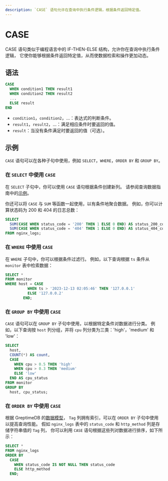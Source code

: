 ```yaml
---
description: `CASE` 语句允许在查询中执行条件逻辑，根据条件返回特定值。
---
```


# CASE

CASE 语句类似于编程语言中的 IF-THEN-ELSE 结构，允许你在查询中执行条件逻辑，
它使你能够根据条件返回特定值，从而使数据检索和操作更加动态。

## 语法

```sql
CASE
  WHEN condition1 THEN result1
  WHEN condition2 THEN result2
  ...
  ELSE result
END
```

- `condition1`，`condition2`，...：表达式的判断条件。
- `result1`，`result2`，...：满足相应条件时要返回的值。
- `result`：当没有条件满足时要返回的值（可选）。

## 示例

`CASE` 语句可以在各种子句中使用，例如 `SELECT`，`WHERE`，`ORDER BY` 和 `GROUP BY`。

### 在 `SELECT` 中使用 `CASE`

在 `SELECT` 子句中，你可以使用 `CASE` 语句根据条件创建新列。
请参阅查询数据指南中的[示例](/user-guide/query-data/sql.md#case)。

你还可以将 `CASE` 与 `SUM` 等函数一起使用，以有条件地聚合数据。
例如，你可以计算状态码为 200 和 404 的日志总数：

```sql
SELECT
  SUM(CASE WHEN status_code = '200' THEN 1 ELSE 0 END) AS status_200_count,
  SUM(CASE WHEN status_code = '404' THEN 1 ELSE 0 END) AS status_404_count
FROM nginx_logs;
```

### 在 `WHERE` 中使用 `CASE`

在 `WHERE` 子句中，你可以根据条件过滤行。
例如，以下查询根据 `ts` 条件从 `monitor` 表中检索数据：

```sql
SELECT * 
FROM monitor 
WHERE host = CASE 
          WHEN ts > '2023-12-13 02:05:46' THEN '127.0.0.1' 
          ELSE '127.0.0.2' 
        END;
```

### 在 `GROUP BY` 中使用 `CASE`

`CASE` 语句可以在 `GROUP BY` 子句中使用，以根据特定条件对数据进行分类。
例如，以下查询按 `host` 列分组，并将 `cpu` 列分类为三类：'high'，'medium' 和 'low'：

```sql
SELECT
  host,
  COUNT(*) AS count,
  CASE
    WHEN cpu > 0.5 THEN 'high'
    WHEN cpu > 0.3 THEN 'medium'
    ELSE 'low'
  END AS cpu_status
FROM monitor
GROUP BY 
  host, cpu_status;
```

### 在 `ORDER BY` 中使用 `CASE`

根据 GreptimeDB 的[数据模型](/user-guide/concepts/data-model.md)，
`Tag` 列拥有索引，可以在 `ORDER BY` 子句中使用以提高查询性能。
假如 `nginx_logs` 表中的 `status_code` 和 `http_method` 列是存储字符串值的 `Tag` 列，
你可以利用 `CASE` 语句根据这些列对数据进行排序，如下所示：

```sql
SELECT *
FROM nginx_logs
ORDER BY
  CASE
    WHEN status_code IS NOT NULL THEN status_code
    ELSE http_method
  END;
```

